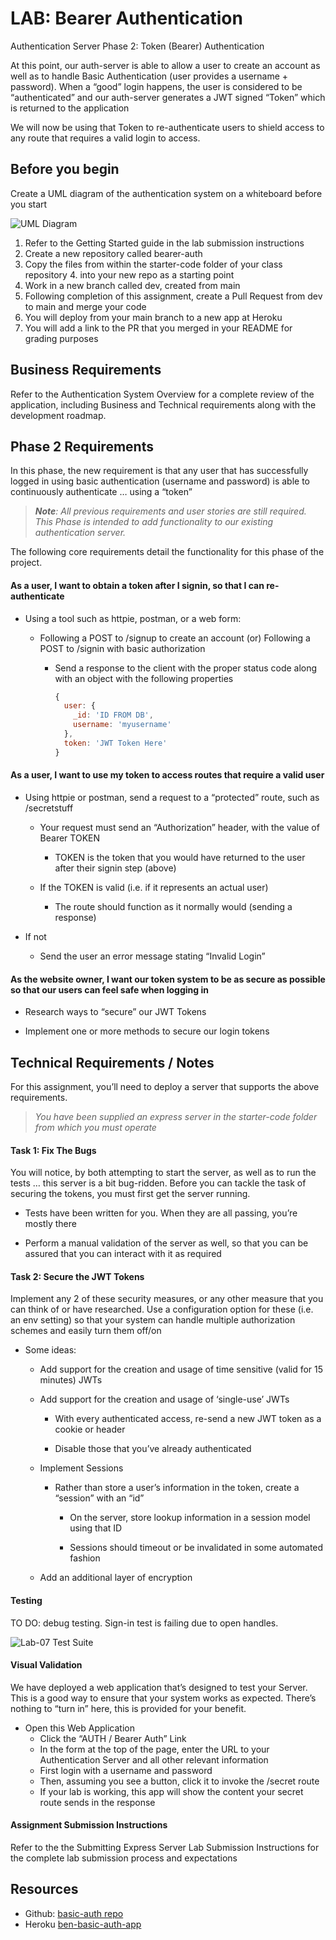 # LAB: Bearer Authentication

Authentication Server Phase 2: Token (Bearer) Authentication

At this point, our auth-server is able to allow a user to create an account as well as to handle Basic Authentication (user provides a username + password). When a “good” login happens, the user is considered to be “authenticated” and our auth-server generates a JWT signed “Token” which is returned to the application

We will now be using that Token to re-authenticate users to shield access to any route that requires a valid login to access.
## **Before you begin**

Create a UML diagram of the authentication system on a whiteboard before you start

![UML Diagram](./img/auth_server_uml.png)

1. Refer to the Getting Started guide in the lab submission instructions
2. Create a new repository called bearer-auth
3. Copy the files from within the starter-code folder of your class repository 4. into your new repo as a starting point
4. Work in a new branch called dev, created from main
5. Following completion of this assignment, create a Pull Request from dev to main and merge your code
6. You will deploy from your main branch to a new app at Heroku
7. You will add a link to the PR that you merged in your README for grading purposes
## **Business Requirements**
Refer to the Authentication System Overview for a complete review of the application, including Business and Technical requirements along with the development roadmap.

## **Phase 2 Requirements**
In this phase, the new requirement is that any user that has successfully logged in using basic authentication (username and password) is able to continuously authenticate … using a “token”

> ***Note**: All previous requirements and user stories are still required. This Phase is intended to add functionality to our existing authentication server.*

The following core requirements detail the functionality for this phase of the project.

#### **As a user, I want to obtain a token after I signin, so that I can re-authenticate**

* Using a tool such as httpie, postman, or a web form:

  * Following a POST to /signup to create an account (or) Following a POST to /signin with basic authorization

      * Send a response to the client with the proper status code along with an object with the following properties

        ```javascript
        {
          user: {
            _id: 'ID FROM DB',
            username: 'myusername'
          },
          token: 'JWT Token Here'
        }
        ```
#### **As a user, I want to use my token to access routes that require a valid user**

* Using httpie or postman, send a request to a “protected” route, such as /secretstuff

  * Your request must send an “Authorization” header, with the value of Bearer TOKEN

    * TOKEN is the token that you would have returned to the user after their signin step (above)

  * If the TOKEN is valid (i.e. if it represents an actual user)

    * The route should function as it normally would (sending a response)

* If not

  * Send the user an error message stating “Invalid Login”
#### **As the website owner, I want our token system to be as secure as possible so that our users can feel safe when logging in**

* Research ways to “secure” our JWT Tokens

* Implement one or more methods to secure our login tokens
## **Technical Requirements / Notes**

For this assignment, you’ll need to deploy a server that supports the above requirements.

> *You have been supplied an express server in the starter-code folder from which you must operate*

#### **Task 1: Fix The Bugs**

You will notice, by both attempting to start the server, as well as to run the tests … this server is a bit bug-ridden. Before you can tackle the task of securing the tokens, you must first get the server running.

* Tests have been written for you. When they are all passing, you’re mostly there

* Perform a manual validation of the server as well, so that you can be assured that you can interact with it as required
#### **Task 2: Secure the JWT Tokens**

Implement any 2 of these security measures, or any other measure that you can think of or have researched. Use a configuration option for these (i.e. an env setting) so that your system can handle multiple authorization schemes and easily turn them off/on

* Some ideas:

  * Add support for the creation and usage of time sensitive (valid for 15 minutes) JWTs

  * Add support for the creation and usage of ‘single-use’ JWTs

    * With every authenticated access, re-send a new JWT token as a cookie or header

    * Disable those that you’ve already authenticated

  * Implement Sessions

    * Rather than store a user’s information in the token, create a “session” with an “id”

      * On the server, store lookup information in a session model using that ID

      * Sessions should timeout or be invalidated in some automated fashion

  * Add an additional layer of encryption

#### **Testing**

TO DO: debug testing. Sign-in test is failing due to open handles.

![Lab-07 Test Suite](./__tests__/lab-07-tests.png)

#### **Visual Validation**

We have deployed a web application that’s designed to test your Server. This is a good way to ensure that your system works as expected. There’s nothing to “turn in” here, this is provided for your benefit.

* Open this Web Application
  * Click the “AUTH / Bearer Auth” Link
  * In the form at the top of the page, enter the URL to your Authentication Server and all other relevant information
  * First login with a username and password
  * Then, assuming you see a button, click it to invoke the /secret route
  * If your lab is working, this app will show the content your secret route sends in the response

#### **Assignment Submission Instructions**

Refer to the the Submitting Express Server Lab Submission Instructions for the complete lab submission process and expectations

## Resources

  * Github: [basic-auth repo](https://github.com/bc0351/basic-auth/pull/1)
  * Heroku [ben-basic-auth-app](https://ben-basic-auth-app.herokuapp.com)
